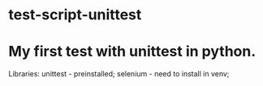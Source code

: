 # test-script-unittest

# My first test with unittest in python.

Libraries: 
unittest - preinstalled;
selenium - need to install in venv;
